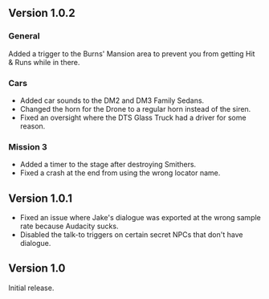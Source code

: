 ## Version 1.0.2
### General
Added a trigger to the Burns' Mansion area to prevent you from getting Hit & Runs while in there.

### Cars

- Added car sounds to the DM2 and DM3 Family Sedans.
- Changed the horn for the Drone to a regular horn instead of the siren.
- Fixed an oversight where the DTS Glass Truck had a driver for some reason.

### Mission 3

- Added a timer to the stage after destroying Smithers.
- Fixed a crash at the end from using the wrong locator name.

## Version 1.0.1

- Fixed an issue where Jake's dialogue was exported at the wrong sample rate because Audacity sucks.
- Disabled the talk-to triggers on certain secret NPCs that don't have dialogue.

## Version 1.0
Initial release.